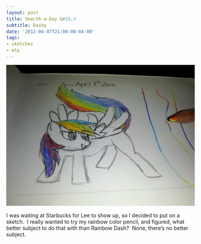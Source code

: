 ```yaml
---
layout: post
title: Skecth-a-Day &#35;3
subtitle: Dashy
date: '2012-04-07T21:00:00-04:00'
tags:
- sketches
- mlp
---
```

![](/images/sketches/sad3-dashy.jpg)

I was waiting at Starbucks for Lee to show up, so I decided to put on a sketch.  I really wanted to try my rainbow color pencil, and figured, what better subject to do that with than Rainbow Dash?  None, there’s no better subject.
